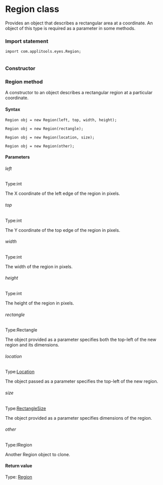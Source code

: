 # Region class
Provides an object that describes a rectangular area at a coordinate. An object of this type is required as a parameter in some methods.
 
 ### Import statement 
``` 
import com.applitools.eyes.Region;
 
 ``` 
### Constructor  
### Region method
A constructor to an object describes a rectangular region at a particular coordinate.

#### Syntax 
 ``` 
Region obj = new Region(left, top, width, height);

Region obj = new Region(rectangle);

Region obj = new Region(location, size);

Region obj = new Region(other);
 ``` 

 #### Parameters 
 ###### left 
  
 Type:int 
  
 The X coordinate of the left edge of the region in pixels. 
  
  ###### top 
  
 Type:int 
  
 The Y coordinate of the top edge of the region in pixels. 
  
  ###### width 
  
 Type:int 
  
 The width of the region in pixels. 
  
  ###### height 
  
 Type:int 
  
 The height of the region in pixels. 
  
  ###### rectangle 
  
 Type:Rectangle 
  
 The object provided as a parameter specifies both the top-left of the new region and its dimensions. 
  
  ###### location 
  
 Type:[Location](./location) 
  
 The object passed as a parameter specifies the top-left of the new region. 
  
  ###### size 
  
 Type:[RectangleSize](./rectanglesize) 
  
 The object provided as a parameter specifies dimensions of the region. 
  
  ###### other 
  
 Type:IRegion 
  
 Another Region object to clone. 
  
 #### Return value 
Type: [Region](./region)